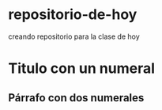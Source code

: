# repositorio-de-hoy
creando repositorio para la clase de hoy
# Titulo con un numeral
## Párrafo con dos numerales

